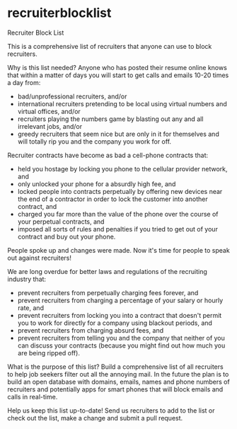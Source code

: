 # recruiterblocklist
Recruiter Block List

This is a comprehensive list of recruiters that anyone can use to block recruiters.

Why is this list needed?
Anyone who has posted their resume online knows that within a matter of days you will start to get calls and emails 10-20 times a day from:
  - bad/unprofessional recruiters, and/or
  - international recruiters pretending to be local using virtual numbers and virtual offices, and/or
  - recruiters playing the numbers game by blasting out any and all irrelevant jobs, and/or
  - greedy recruiters that seem nice but are only in it for themselves and will totally rip you and the company you work for off.

Recruiter contracts have become as bad a cell-phone contracts that:
  - held you hostage by locking you phone to the cellular provider network, and
  - only unlocked your phone for a absurdly high fee, and
  - locked people into contracts perpetually by offering new devices near the end of a contractor in order to lock the customer into another contract, and
  - charged you far more than the value of the phone over the course of your perpetual contracts, and
  - imposed all sorts of rules and penalties if you tried to get out of your contract and buy out your phone.
  
People spoke up and changes were made. Now it's time for people to speak out against recruiters!

We are long overdue for better laws and regulations of the recruiting industry that:
  - prevent recruiters from perpetually charging fees forever, and
  - prevent recruiters from charging a percentage of your salary or hourly rate, and
  - prevent recruiters from locking you into a contract that doesn't permit you to work for directly for a company using blackout periods, and
  - prevent recruiters from charging absurd fees, and
  - prevent recruiters from telling you and the company that neither of you can discuss your contracts (because you might find out how much you are being ripped off).

What is the purpose of this list?
Build a comprehensive list of all recruiters to help job seekers filter out all the annoying mail. In the future the plan is to build an open database with domains, emails, names and phone numbers of recruiters and potentially apps for smart phones that will block emails and calls in real-time.

Help us keep this list up-to-date!
Send us recruiters to add to the list or check out the list, make a change and submit a pull request.
